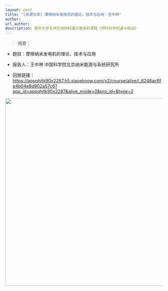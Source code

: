 ```yaml
---
layout: post
title: "[资源分享] 摩擦纳米发电机的理论、技术与应用｜王中林"
author: 
url_author: 
description: 南开大学名师引领材料通识类系列课程《材料科学机遇与挑战》
---
```


> 摘要：

- 题目：摩擦纳米发电机的理论、技术与应用

- 报告人：王中林 中国科学院北京纳米能源与系统研究所

- 回放链接：https://appqhitk90x2287.h5.xiaoeknow.com/v2/course/alive/l_6246ac6fe4b04e8d902a57c6?app_id=appqhitk90x2287&alive_mode=0&pro_id=&type=2

<p style="text-align:center;" >
<img src="https://cdn.jsdelivr.net/gh/MSPSLab/lab_images/blogs/teng2.png" style=" width:600px;"><b></b>
</p>


